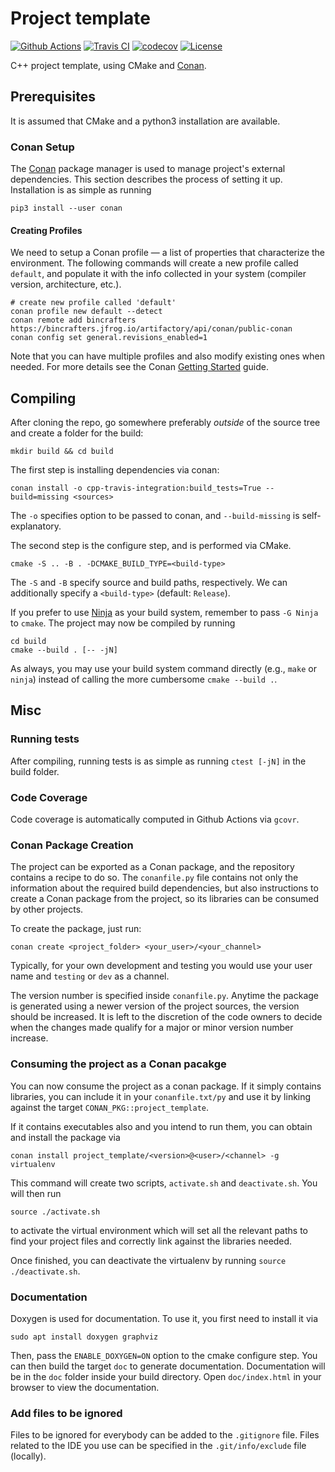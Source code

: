 # Project template

[![Github Actions](https://github.com/francescoseccamonte/cpp-travis-integration/actions/workflows/build.yml/badge.svg)](https://github.com/francescoseccamonte/cpp-travis-integration/actions/workflows/build.yml) [![Travis CI](https://travis-ci.org/francescoseccamonte/cpp-travis-integration.svg?branch=master)](https://travis-ci.org/francescoseccamonte/cpp-travis-integration) [![codecov](https://codecov.io/gh/francescoseccamonte/cpp-travis-integration/branch/main/graph/badge.svg?token=ayRENb8Avd)](https://codecov.io/gh/francescoseccamonte/cpp-travis-integration) [![License](https://img.shields.io/badge/License-Apache%202.0-blue.svg)](https://opensource.org/licenses/Apache-2.0)

C++ project template, using CMake and [Conan](https://conan.io).

## Prerequisites

It is assumed that CMake and a python3 installation are available.

### Conan Setup

The [Conan](https://conan.io) package manager is used to manage project's external
dependencies.
This section describes the process of setting it up.
Installation is as simple as running

```
pip3 install --user conan
```

#### Creating Profiles
We need to setup a Conan profile — a list of properties that characterize the
environment.
The following commands will create a new profile called `default`, and populate it with the info collected in your system (compiler version, architecture, etc.).
```
# create new profile called 'default'
conan profile new default --detect
conan remote add bincrafters https://bincrafters.jfrog.io/artifactory/api/conan/public-conan
conan config set general.revisions_enabled=1
```

Note that you can have multiple profiles and also modify existing ones when needed.
For more details see the Conan [Getting Started](https://docs.conan.io/en/latest/getting_started.html) guide.

## Compiling

After cloning the repo, go somewhere preferably _outside_ of the source tree and create a folder for the build:

```
mkdir build && cd build
```

The first step is installing dependencies via conan:

```
conan install -o cpp-travis-integration:build_tests=True --build=missing <sources>
```
The `-o` specifies option to be passed to conan, and `--build-missing` is self-explanatory.

The second step is the configure step, and is performed via CMake.

```
cmake -S .. -B . -DCMAKE_BUILD_TYPE=<build-type>
```
The `-S` and `-B` specify source and build paths, respectively.
We can additionally specify a `<build-type>` (default: `Release`).

If you prefer to use [Ninja](https://ninja-build.org/) as your build system,
remember to pass `-G Ninja` to `cmake`.  The project may now be compiled by running
```
cd build
cmake --build . [-- -jN]
```
As always, you may use your build system command directly (e.g., `make` or `ninja`) instead
of calling the more cumbersome `cmake --build .`.

## Misc

### Running tests

After compiling, running tests is as simple as running `ctest [-jN]` in the build folder.

### Code Coverage

Code coverage is automatically computed in Github Actions via `gcovr`.

### Conan Package Creation

The project can be exported as a Conan package, and the repository contains
a recipe to do so.  The `conanfile.py` file contains not only the information
about the required build dependencies, but also instructions to create a Conan
package from the project, so its libraries can be consumed by other projects.

To create the package, just run:

```
conan create <project_folder> <your_user>/<your_channel>
```

Typically, for your own development and testing you would use your user name
and `testing` or `dev` as a channel.

The version number is specified inside `conanfile.py`. Anytime the package is
generated using a newer version of the project sources, the version should
be increased. It is left to the discretion of the code owners to decide
when the changes made qualify for a major or minor version number increase.

### Consuming the project as a Conan pacakge

You can now consume the project as a conan package. If it simply contains libraries, you can include
it in your `conanfile.txt/py` and use it by linking against the target `CONAN_PKG::project_template`.

If it contains executables also and you intend to run them, you can obtain and install the package via
```
conan install project_template/<version>@<user>/<channel> -g virtualenv
```

This command will create two scripts, `activate.sh` and `deactivate.sh`. You will then run

```
source ./activate.sh
```

to activate the virtual environment which will set all the relevant paths to find your project files and correctly link against the libraries needed.

Once finished, you can deactivate the virtualenv by running `source ./deactivate.sh`.

### Documentation
Doxygen is used for documentation. To use it, you first need to install it via
```
sudo apt install doxygen graphviz
```

Then, pass the `ENABLE_DOXYGEN=ON` option to the cmake configure step. You can then build the target `doc` to generate documentation.
Documentation will be in the `doc` folder inside your build directory. Open `doc/index.html` in your browser to view the documentation.

### Add files to be ignored

Files to be ignored for everybody can be added to the `.gitignore` file. Files related to the IDE you use can be specified in the `.git/info/exclude` file (locally).

